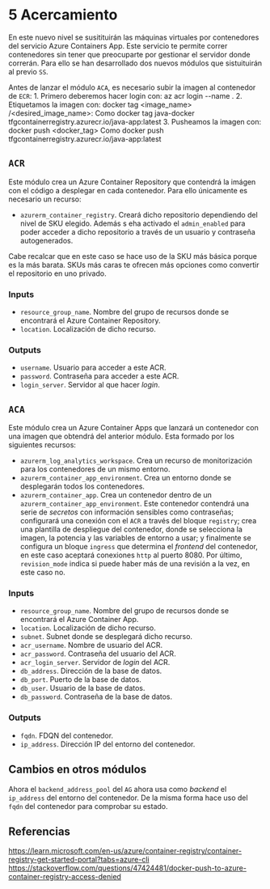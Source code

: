 # 5 Acercamiento
En este nuevo nivel se susitituirán las máquinas virtuales por contenedores del servicio Azure Containers App. Este servicio te permite correr contenedores sin tener que preocuparte por gestionar el servidor donde correrán. Para ello se han desarrollado dos nuevos módulos que sistuituirán al previo `SS`.

Antes de lanzar el módulo `ACA`, es necesario subir la imagen al contenedor de `ECR`:
    1. Primero deberemos hacer login con: az acr login --name <registry-name>.
    2. Etiquetamos la imagen con: docker tag <image_name> <registry-login-server>/<desired_image_name>:<tag>
    Como docker tag java-docker tfgcontainerregistry.azurecr.io/java-app:latest
    3. Pusheamos la imagen con: docker push <docker_tag>
    Como docker push tfgcontainerregistry.azurecr.io/java-app:latest

## `ACR`
Este módulo crea un Azure Container Repository que contendrá la imágen con el código a desplegar en cada contenedor. Para ello únicamente es necesario un recurso:
* `azurerm_container_registry`. Creará dicho repositorio dependiendo del nivel de SKU elegido. Además s eha activado el `admin_enabled` para poder acceder a dicho repositorio a través de un usuario y contraseña autogenerados.

Cabe recalcar que en este caso se hace uso de la SKU más básica porque es la más barata. SKUs más caras te ofrecen más opciones como convertir el repositorio en uno privado.
### Inputs
* `resource_group_name`. Nombre del grupo de recursos donde se encontrará el Azure Container Repository.
* `location`. Localización de dicho recurso.

### Outputs
* `username`. Usuario para acceder a este ACR.
* `password`. Contraseña para acceder a este ACR.
* `login_server`. Servidor al que hacer _login_.

## `ACA`
Este módulo crea un Azure Container Apps que lanzará un contenedor con una imagen que obtendrá del anterior módulo. Esta formado por los siguientes recursos:
* `azurerm_log_analytics_workspace`. Crea un recurso de monitorización para los contenedores de un mismo entorno.
* `azurerm_container_app_environment`. Crea un entorno donde se desplegarán todos los contenedores.
* `azurerm_container_app`. Crea un contenedor dentro de un `azurerm_container_app_environment`. Este contenedor contendrá una serie de _secretos_ con información sensibles como contraseñas; configurará una conexión con el `ACR` a través del bloque `registry`; crea una plantilla de despliegue del contenedor, donde se selecciona la imagen, la potencia y las variables de entorno a usar; y finalmente se configura un bloque `ingress` que determina el _frontend_ del contenedor, en este caso aceptará conexiones `http` al puerto 8080.
Por último, `revision_mode` indica si puede haber más de una revisión a la vez, en este caso no.

### Inputs
* `resource_group_name`. Nombre del grupo de recursos donde se encontrará el Azure Container App.
* `location`. Localización de dicho recurso.
* `subnet`. Subnet donde se desplegará dicho recurso.
* `acr_username`. Nombre de usuario del ACR.
* `acr_password`. Contraseña del usuario del ACR.
* `acr_login_server`. Servidor de _login_ del ACR.
* `db_address`. Dirección de la base de datos.
* `db_port`. Puerto de la base de datos.
* `db_user`. Usuario de la base de datos.
* `db_password`. Contraseña de la base de datos.

### Outputs
* `fqdn`. FDQN del contenedor.
* `ip_address`. Dirección IP del entorno del contenedor.

## Cambios en otros módulos
Ahora el `backend_address_pool` del `AG` ahora usa como _backend_ el `ip_address` del entorno del contenedor. De la misma forma hace uso del `fqdn` del contenedor para comprobar su estado.

## Referencias
https://learn.microsoft.com/en-us/azure/container-registry/container-registry-get-started-portal?tabs=azure-cli
https://stackoverflow.com/questions/47424481/docker-push-to-azure-container-registry-access-denied
